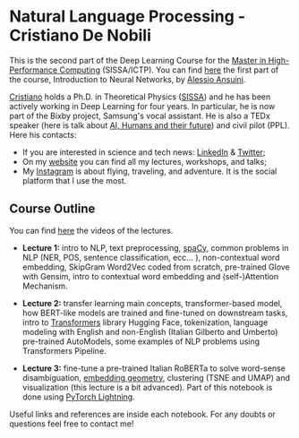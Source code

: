 # Natural Language Processing - Cristiano De Nobili

This is the second part of the Deep Learning Course for the [Master in High-Performance Computing](https://twitter.com/mhpc_sissa_ictp) (SISSA/ICTP). You can find [here]() the first part of the course, Introduction to Neural Networks, by [Alessio Ansuini](https://www.linkedin.com/in/alessioansuini/).

[Cristiano](https://denocris.com/) holds a Ph.D. in Theoretical Physics ([SISSA](https://twitter.com/Sissaschool)) and he has been actively working in Deep Learning for four years. In particular, he is now part of the Bixby project, Samsung's vocal assistant. He is also a TEDx speaker (here is talk about [AI, Humans and their future](https://youtu.be/8-hrmer9d_E)) and civil pilot (PPL). Here his contacts:

* If you are interested in science and tech news: [LinkedIn](https://www.linkedin.com/in/cristiano-de-nobili/) & [Twitter](https://twitter.com/denocris);
* On my [website](https://denocris.com/) you can find all my lectures, workshops, and talks;
* My [Instagram](https://www.instagram.com/denocris/?hl=it) is about flying, traveling, and adventure. It is the social platform that I use the most.


## Course Outline

You can find [here](https://drive.google.com/drive/folders/1rbtfRdvwn9kiMXFrB_4KiUEaoD1dAoMF?usp=sharing) the videos of the lectures.

* **Lecture 1:** intro to NLP, text preprocessing, [spaCy](https://spacy.io/), common problems in NLP (NER, POS, sentence classification, ecc... ), non-contextual word embedding, SkipGram Word2Vec coded from scratch, pre-trained Glove with Gensim, intro to contextual word embedding and (self-)Attention Mechanism.

* **Lecture 2:** transfer learning main concepts, transformer-based model, how BERT-like models are trained and fine-tuned on downstream tasks, intro to [Transformers](https://github.com/huggingface/transformers) library Hugging Face, tokenization, language modeling with English and non-English (Italian Gilberto and Umberto) pre-trained AutoModels, some examples of NLP problems using Transformers Pipeline.

* **Lecture 3:** fine-tune a pre-trained Italian RoBERTa to solve word-sense disambiguation, [embedding geometry](https://arxiv.org/abs/1906.02715), clustering (TSNE and UMAP) and visualization (this lecture is a bit advanced). Part of this notebook is done using [PyTorch Lightning](https://github.com/PyTorchLightning/pytorch-lightning).

Useful links and references are inside each notebook. For any doubts or questions feel free to contact me!

